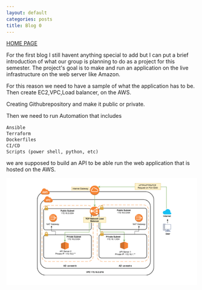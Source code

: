 ```yaml
---
layout: default
categories: posts
title: Blog 0
---
```


[HOME PAGE](https://sevak84.github.io/sb.github.io/)

For the first blog I still havent anything special to add but I can put a brief introduction of what our group is planning to do as a project for this semester. The project's goal is to make and run an application on the live infrastructure on the web server like Amazon.

For this reason we need to have a sample of what the application has to be. Then create EC2,VPC,Load balancer, on the AWS.

Creating Githubrepository and make it public or private.

Then we need to run Automation that includes

    Ansible
    Terraform
    Dockerfiles
    CI/CD
    Scripts (power shell, python, etc)

we are supposed to build an API to be able run the web application that is hosted on the AWS.

![image](https://raw.githubusercontent.com/sevak84/sb.github.io/master/docs/_images/blog0.pic01.png)
